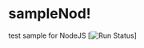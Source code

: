 # sampleNod!
test sample for NodeJS
[![Run Status](https://apibeta.shippable.com/projects/56cefdf9c77dae78a8ea25eb/badge?branch=master)]

